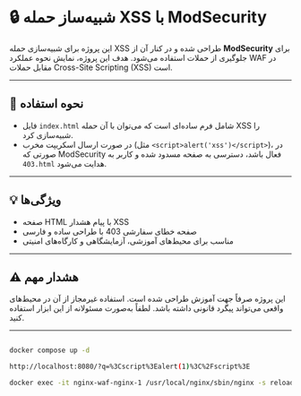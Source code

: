 # 🔒 شبیه‌ساز حمله XSS با ModSecurity

این پروژه برای شبیه‌سازی حمله XSS طراحی شده و در کنار آن از **ModSecurity** برای جلوگیری از حملات استفاده می‌شود. هدف این پروژه، نمایش نحوه عملکرد WAF در مقابل حملات Cross-Site Scripting (XSS) است.

---

## 🧪 نحوه استفاده

- فایل `index.html` شامل فرم ساده‌ای است که می‌توان با آن حمله XSS را شبیه‌سازی کرد.
- در صورت ارسال اسکریپت مخرب (مثل `<script>alert('xss')</script>`)، در صورتی که ModSecurity فعال باشد، دسترسی به صفحه مسدود شده و کاربر به `403.html` هدایت می‌شود.

---


## 💡 ویژگی‌ها

- صفحه HTML با پیام هشدار XSS
- صفحه خطای سفارشی 403 با طراحی ساده و فارسی
- مناسب برای محیط‌های آموزشی، آزمایشگاهی و کارگاه‌های امنیتی

---

## ⚠️ هشدار مهم

این پروژه صرفاً جهت آموزش طراحی شده است. استفاده غیرمجاز از آن در محیط‌های واقعی می‌تواند پیگرد قانونی داشته باشد. لطفاً به‌صورت مسئولانه از این ابزار استفاده کنید.

---


```bash

docker compose up -d

http://localhost:8080/?q=%3Cscript%3Ealert(1)%3C%2Fscript%3E

docker exec -it nginx-waf-nginx-1 /usr/local/nginx/sbin/nginx -s reload
```
